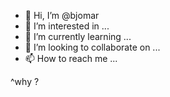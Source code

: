 - 👋 Hi, I’m @bjomar
- 👀 I’m interested in ...
- 🌱 I’m currently learning ...
- 💞️ I’m looking to collaborate on ...
- 📫 How to reach me ...

<!---
bjomar/bjomar is a ✨ special ✨ repository because its `README.md` (this file) appears on your GitHub profile.
You can click the Preview link to take a look at your changes.
--->


^why ?

